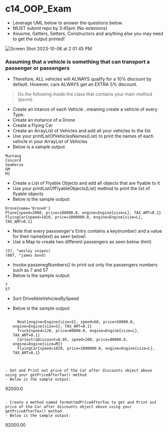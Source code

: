 # c14_OOP_Exam
- Leverage UML below to answer the questions below.
- MUST submit repo by 3:45pm (No extenions)
- Asuume, Getters, Setters, Constructors and anything else you may need to get the output printed!

![Screen Shot 2023-10-06 at 2 01 45 PM](https://github.com/MikailaAkeredolu/c14_OOP_Exam/assets/10773482/b67214b3-a499-46dd-801b-12c2a03a7119)

### Assuming that a vehicle is something that can transport a passenger or passengers
- Therefore, ALL vehicles will ALWAYS qualify for a 10% discount by default. However, cars ALWAYS get an EXTRA 5% discount.

> Do the following inside the class that contains your main method (psvm)

- Create an intance of each Vehicle ..meaning create a vehicle of every Type.
- Create an instance of a Drone
- Create a Flying Car
- Create an ArrayList of Vehicles and add all your vehicles to the list
- Use your printListOfVehiclesNames(List<Vehicle>) to print the names of each vehicle in your ArrayList of Vehicles
- Below is a sample output
  
```
Mustang
Concord
SeaHorse
GM
M2
```



- Create a List of Flyable Objects and add all objects that are flyable to it
- Use your printListOfFlyableObjects(List<Flyable>) method to print the list of flyable objects
- Below is the sample output:

```
Drone{name='DroneX'}
Plane{speed=2000, price=180000.0, engine=Engine{size=L}, TAX_AMT=0.1}
FlyingCar{speed=1020, price=1000000.0, engine=Engine{size=L}, TAX_AMT=0.1}

```



- Note that every passsenger's Entry contains a key(number) and a value for their name(text) as seen below!.
- Use a Map to create two different passengers as seen below (hint)

```
(57, "wesley snipes)
(007, "james bond) 

```



- Invoke passenegNumbers() to print out only the passengers numbers  such as 7 and 57
- Below is the sample output:

```
7
57
```


- Sort DriveAbleVehiclesBySpeed
- Below is the sample output:

  ```
  
    Boat{engine=Engine{size=S}, speed=60, price=50000.0, engine=Engine{size=S}, TAX_AMT=0.1}
    Truck{speed=120, price=80000.0, engine=Engine{size=L}, TAX_AMT=0.1}
    Car{extraDiscount=0.05, speed=280, price=80000.0, engine=Engine{size=M}}
    FlyingCar{speed=1020, price=1000000.0, engine=Engine{size=L}, TAX_AMT=0.1}

```


- Get and Print out price of the Car after discounts object above using your getPriceAfterTax() method
- Below is the sample output:

```
92000.0
```

- Create a method named formattedPriceAfterTax to get and Print out price of the Car after discounts object above using your getPriceAfterTax() method
- Below is the sample output:

```
92000.00
```


